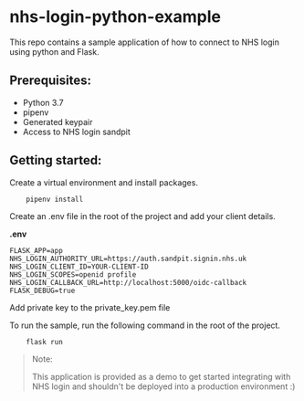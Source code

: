 # nhs-login-python-example

This repo contains a sample application of how to connect to NHS login using python and Flask.

## Prerequisites:

 - Python 3.7
 - pipenv
 - Generated keypair
 - Access to NHS login sandpit

## Getting started:

Create a virtual environment and install packages.
```
    pipenv install
```

Create an .env file in the root of the project and add your client details.

**.env**
```
FLASK_APP=app
NHS_LOGIN_AUTHORITY_URL=https://auth.sandpit.signin.nhs.uk
NHS_LOGIN_CLIENT_ID=YOUR-CLIENT-ID
NHS_LOGIN_SCOPES=openid profile
NHS_LOGIN_CALLBACK_URL=http://localhost:5000/oidc-callback
FLASK_DEBUG=true
```

Add private key to the private_key.pem file

To run the sample, run the following command in the root of the project.
```
    flask run
```

> Note:
>
> This application is provided as a demo to get started integrating with NHS login and shouldn't be deployed into a production environment :)
